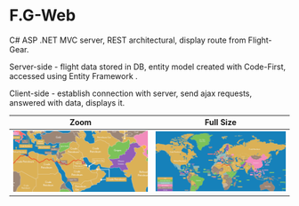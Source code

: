 # F.G-Web

<p> C# ASP .NET MVC server, REST architectural, display route from Flight-Gear. </p>
<p> Server-side - flight data stored in DB, entity model created with Code-First, accessed using Entity Framework .</p>
<p> Client-side - establish connection with server, send ajax requests, answered with data, displays it. </p>
  
  
  
  
Zoom  |  Full Size
:-------------------------:|:-------------------------:
![](map2.png)|![](map1.png)

